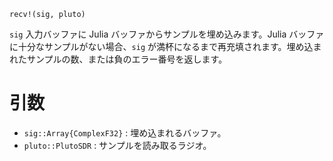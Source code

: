 ```
recv!(sig, pluto)
```

`sig` 入力バッファに Julia バッファからサンプルを埋め込みます。Julia バッファに十分なサンプルがない場合、`sig` が満杯になるまで再充填されます。埋め込まれたサンプルの数、または負のエラー番号を返します。

# 引数

  * `sig::Array{ComplexF32}` : 埋め込まれるバッファ。
  * `pluto::PlutoSDR` : サンプルを読み取るラジオ。
